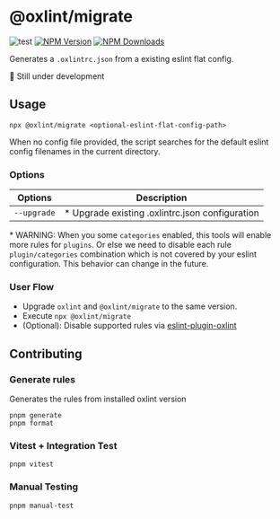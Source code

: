 # @oxlint/migrate

![test](https://github.com/oxc-project/oxlint-migrate/actions/workflows/test.yml/badge.svg)
[![NPM Version](https://img.shields.io/npm/v/%40oxlint%2Fmigrate)](https://www.npmjs.com/package/@oxlint/migrate)
[![NPM Downloads](https://img.shields.io/npm/dm/%40oxlint%2Fmigrate)](https://www.npmjs.com/package/@oxlint/migrate)

Generates a `.oxlintrc.json` from a existing eslint flat config.

🚧 Still under development

## Usage

```shell
npx @oxlint/migrate <optional-eslint-flat-config-path>
```

When no config file provided, the script searches for the default eslint config filenames in the current directory.

### Options

| Options     | Description                                      |
| ----------- | ------------------------------------------------ |
| `--upgrade` | \* Upgrade existing .oxlintrc.json configuration |

\* WARNING: When you some `categories` enabled, this tools will enable more rules for `plugins`.
Or else we need to disable each rule `plugin/categories` combination which is not covered by your eslint configuration.
This behavior can change in the future.

### User Flow

- Upgrade `oxlint` and `@oxlint/migrate` to the same version.
- Execute `npx @oxlint/migrate`
- (Optional): Disable supported rules via [eslint-plugin-oxlint](https://github.com/oxc-project/eslint-plugin-oxlint)

## Contributing

### Generate rules

Generates the rules from installed oxlint version

```shell
pnpm generate
pnpm format
```

### Vitest + Integration Test

```shell
pnpm vitest
```

### Manual Testing

```shell
pnpm manual-test
```
